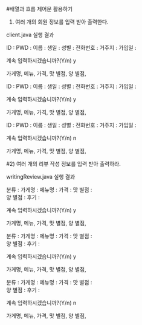 #배열과 흐름 제어문 활용하기


1) 여러 개의 회원 정보를 입력 받아 출력한다.

client.java 실행 결과

ID :
PWD : 
이름 : 
생일 :
성별 : 
전화번호 : 
거주지 : 
가입일 :

계속 입력하시겠습니까?(Y/n) y

가게명, 메뉴, 가격, 맛 별점, 양 별점,

ID :
PWD : 
이름 : 
생일 :
성별 : 
전화번호 : 
거주지 : 
가입일 :

계속 입력하시겠습니까?(Y/n) y

가게명, 메뉴, 가격, 맛 별점, 양 별점,

ID :
PWD : 
이름 : 
생일 :
성별 : 
전화번호 : 
거주지 : 
가입일 :

계속 입력하시겠습니까?(Y/n) n

가게명, 메뉴, 가격, 맛 별점, 양 별점,


#2) 여러 개의 리뷰 작성 정보를 입력 받아 출력하라.

writingReview.java 실행 결과

분류 : 
가게명 : 
메뉴명 : 
가격 : 
맛 별점 :  
양 별점 :
후기 : 

계속 입력하시겠습니까?(Y/n) y

가게명, 메뉴, 가격, 맛 별점, 양 별점,

분류 : 
가게명 : 
메뉴명 : 
가격 : 
맛 별점 :  
양 별점 :
후기 : 

계속 입력하시겠습니까?(Y/n) y

가게명, 메뉴, 가격, 맛 별점, 양 별점,

분류 : 
가게명 : 
메뉴명 : 
가격 : 
맛 별점 :  
양 별점 :
후기 : 

계속 입력하시겠습니까?(Y/n) n

가게명, 메뉴, 가격, 맛 별점, 양 별점,